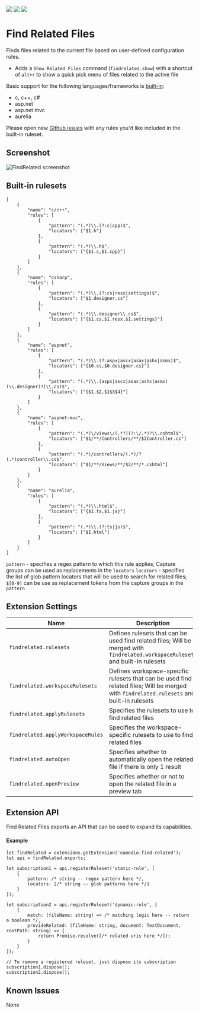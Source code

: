[![](https://vsmarketplacebadge.apphb.com/version/eamodio.find-related.svg)](https://marketplace.visualstudio.com/items?itemName=eamodio.find-related) [![](https://vsmarketplacebadge.apphb.com/installs/eamodio.find-related.svg)](https://marketplace.visualstudio.com/items?itemName=eamodio.find-related) [![](https://vsmarketplacebadge.apphb.com/rating/eamodio.find-related.svg)](https://marketplace.visualstudio.com/items?itemName=eamodio.find-related)
# Find Related Files

Finds files related to the current file based on user-defined configuration rules.

- Adds a `Show Related Files` command (`findrelated.show`) with a shortcut of `alt+r` to show a quick pick menu of files related to the active file

Basic support for the following languages/frameworks is [built-in](#built-in-rulesets):
- c, c++, c#
- asp.net
- asp.net mvc
- aurelia

Please open new [Github issues](https://github.com/eamodio/vscode-find-related/issues) with any rules you'd like included in the built-in ruleset.

## Screenshot

![FindRelated screenshot](https://raw.githubusercontent.com/eamodio/vscode-find-related/master/images/screenshot.png)

## Built-in rulesets
```
[
    {
        "name": "c/c++",
        "rules": [
            {
                "pattern": "(.*)\\.(?:c|cpp)$",
                "locators": ["$1.h"]
            },
            {
                "pattern": "(.*)\\.h$",
                "locators": ["{$1.c,$1.cpp}"]
            }
        ]
    },
    {
        "name": "csharp",
        "rules": [
            {
                "pattern": "(.*)\\.(?:cs|resx|settings)$",
                "locators": ["$1.designer.cs"]
            },
            {
                "pattern": "(.*)\\.designer\\.cs$",
                "locators": ["{$1.cs,$1.resx,$1.settings}"]
            }
        ]
    },
    {
        "name": "aspnet",
        "rules": [
            {
                "pattern": "(.*)\\.(?:aspx|ascx|asax|ashx|asmx)$",
                "locators": ["{$0.cs,$0.designer.cs}"]
            },
            {
                "pattern": "(.*)\\.(aspx|ascx|asax|ashx|asmx)(\\.designer)?(\\.cs)$",
                "locators": ["{$1.$2,$1$3$4}"]
            }
        ]
    },
    {
        "name": "aspnet-mvc",
        "rules": [
            {
                "pattern": "(.*)\/views\/(.*?)(?:\/.*)?\\.cshtml$",
                "locators": ["$1/**/Controllers/**/$2Controller.cs"]
            },
            {
                "pattern": "(.*)/controllers/(.*)/?(.*)controller\\.cs$",
                "locators": ["$1/**/Views/**/$2/**/*.cshtml"]
            }
        ]
    },
    {
        "name": "aurelia",
        "rules": [
            {
                "pattern": "(.*)\\.html$",
                "locators": ["{$1.ts,$1.js}"]
            },
            {
                "pattern": "(.*)\\.(?:ts|js)$",
                "locators": ["$1.html"]
            }
        ]
    }
]
```

`pattern` - specifies a regex pattern to which this rule applies; Capture groups can be used as replacements in the `locators`
`locators` - specifies the list of glob pattern locators that will be used to search for related files; `$[0-9]` can be use as replacement tokens from the capture groups in the `pattern`

## Extension Settings

|Name | Description
|-----|------------
|`findrelated.rulesets`|Defines rulesets that can be used find related files; Will be merged with `findrelated.workspaceRulesets` and built-in rulesets
|`findrelated.workspaceRulesets`|Defines workspace-specific rulesets that can be used find related files; Will be merged with `findrelated.rulesets` and built-in rulesets
|`findrelated.applyRulesets`|Specifies the rulesets to use to find related files
|`findrelated.applyWorkspaceRules`|Specifies the workspace-specific rulesets to use to find related files
|`findrelated.autoOpen`|Specifies whether to automatically open the related file if there is only 1 result
|`findrelated.openPreview`|Specifies whether or not to open the related file in a preview tab

## Extension API

Find Related Files exports an API that can be used to expand its capabilities.

#### Example

```
let findRelated = extensions.getExtension('eamodio.find-related');
let api = findRelated.exports;

let subscription1 = api.registerRuleset('static-rule', [
    {
        pattern: /* string -- regex pattern here */,
        locators: [/* string -- glob patterns here */]
    }
]);

let subscription2 = api.registerRuleset('dynamic-rule', [
    {
        match: (fileName: string) => /* matching logic here -- return a boolean */,
        provideRelated: (fileName: string, document: TextDocument, rootPath: string) => {
            return Promise.resolve([/* related uris here */]);
        }
    }
]);

// To remove a registered ruleset, just dispose its subscription
subscription1.dispose();
subscription2.dispose();
```

## Known Issues

None
